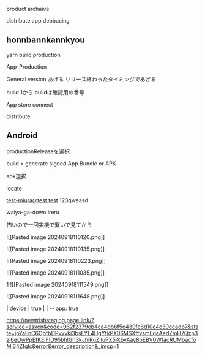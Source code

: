 product archaive

distribute app
debbacing

## honnbannkannkyou 

yarn build production

App-Production

General
version あげる
リリース終わったタイミングであげる

build 1から
buildは確認用の番号

App store connect

distribute

## Android
productionReleaseを選択

build > generate signed App Bundle or APK

apk選択

locate

test-miura@test.test
123qweasd

waiya-ga-dowo 
ireru

怖いので一回実機で繋いで見てから

![[Pasted image 20240918110120.png]]

![[Pasted image 20240918110135.png]]

![[Pasted image 20240918110223.png]]

![[Pasted image 20240918111035.png]]

1
![[Pasted image 20240918111549.png]]

![[Pasted image 20240918111648.png]]

| device | true |
| --
app: true


https://newtrishstaging.page.link/?service=asken&code=962f2379eb4ca4db6f5e439fe6d10c4c39ecadb7&state=joYaFnC6OpfbDPvyvkj3bsLYL4HgYfkPX06MSXffvsmLqaAedZmH7Qzp3zj6eOwPpEfKEIFID95bhlGh3kJhiRuZIluPX5iXbyAay8oEBV0WfacRUMbacfoMj64Zfqlc&error&error_description&_imcp=1